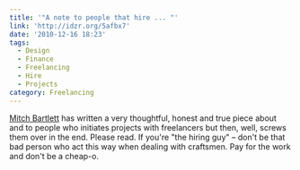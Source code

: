 ```yaml
---
title: '"A note to people that hire ... "'
link: 'http://idzr.org/5afbx7'
date: '2010-12-16 18:23'
tags:
  - Design
  - Finance
  - Freelancing
  - Hire
  - Projects
category: Freelancing
---
```


[Mitch Bartlett](http://mbartlett.me/) has written a very thoughtful, honest and true piece about and to people who initiates projects with freelancers but then, well, screws them over in the end. Please read. If you're "the hiring guy" – don't be that bad person who act this way when dealing with craftsmen. Pay for the work and don't be a cheap-o.
